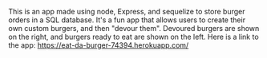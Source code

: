 This is an app made using node, Express, and sequelize to store burger orders in a SQL database. It's a fun app that allows users to create their own custom burgers, and then "devour them". Devoured burgers are shown on the right, and burgers ready to eat are shown on the left. Here is a link to the app: https://eat-da-burger-74394.herokuapp.com/
